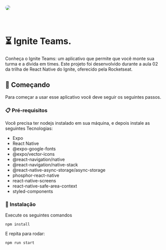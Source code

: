 <img src="https://i.imgur.com/RQtAprr.png" style="border-radius: 8px; margin-bottom: 40px">

# ⏳ Ignite Teams.

Conheça o Ignite Teams: um aplicativo que permite que você monte sua turma e a divida em times. Este projeto foi desenvolvido durante a aula 02 da trilha de React Native do Ignite, oferecido pela Rocketseat.

## 🚀 Começando

Para começar a usar esse aplicativo você deve seguir os seguintes passos.

### 📋 Pré-requisitos

Você precisa ter nodejs instalado em sua máquina, e depois instale as seguintes Tecnologias:

- Expo
- React Native
- @expo-google-fonts
- @expo/vector-icons
- @react-navigation/native
- @react-navigation/native-stack
- @react-native-async-storage/async-storage
- phosphor-react-native
- react-native-screens
- react-native-safe-area-context
- styled-components

### 🔧 Instalação

Execute os seguintes comandos

```
npm install
```

E repita para rodar:

```
npm run start
```

